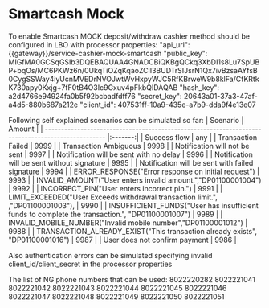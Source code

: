 # Smartcash Mock
To enable Smartcash MOCK deposit/withdraw cashier method should be configured in LBO with processor properties:
"api_url":   {{gateway}}/service-cashier-mock-smartcash
"public_key": MIGfMA0GCSqGSIb3DQEBAQUAA4GNADCBiQKBgQCkq3XbDI1s8Lu7SpUBP+bqOs/MC6PKWz6n/0UkqTiOZqKqaoZClI3BUDTrSIJsrN1Qx7ivBzsaAYfsB0CygSSWay4iyUcnMVEDrNVOJwtWvHxpyWJC5RfKBrweW9b8klFa/CfKRtkK730apy0Kxjg+7fF0tB4O3Ic9Gxuv4pFkbQIDAQAB
"hash_key": a2d4766e94924fa0b5f92bcbadfdff76
"secret_key": 20643a01-37a3-47af-a4d5-880b687a212e
"client_id": 407531ff-10a9-435e-a7b9-dda9f4e13e07


Following self explained scenarios can be simulated so far:
| Scenario                                                                                          | Amount  |
| ------------------------------------------------------------------------------------------------- |:-------:|
| Success flow                                                                                      | any     |
| Transaction Failed                                                                                | 9999    |
| Transaction Ambiguous                                                                             | 9998    |
| Notification will not be sent                                                                     | 9997    |
| Notification will be sent with no delay                                                           | 9996    | 
| Notification will be sent without signature                                                       | 9995    |
| Notification will be sent with failed signature                                                   | 9994    |
| ERROR_RESPONSE("Error response on initial request")                                               | 9993    |
| INVALID_AMOUNT("User enters invalid amount.","DP01100001004")                                     | 9992    |
| INCORRECT_PIN("User enters incorrect pin.")                                                       | 9991    |
| LIMIT_EXCEEDED("User Exceeds withdrawal transaction limit.", ,"DP01100001003"),                   | 9990    |
| INSUFFICIENT_FUNDS("User has insufficient funds to complete the transaction.", "DP01100001007")   | 9989    |
| INVALID_MOBILE_NUMBER("Invalid mobile number","DP01100001012")                                    | 9988    |
| TRANSACTION_ALREADY_EXIST("This transaction already exists", "DP01100001016")                     | 9987    |
| User does not confirm payment                                                                     | 9986    |

Also authentication errors can be simulated specifying invalid client_id/client_secret in the processor properties

The list of NG phone numbers that can be used:
8022220282
8022221041
8022221042
8022221043
8022221044
8022221045
8022221046
8022221047
8022221048
8022221049
8022221050
8022221051
